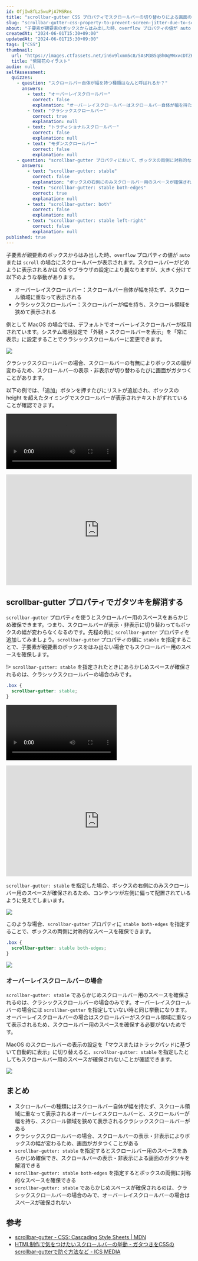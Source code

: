 ```yaml
---
id: OfjIw8fLz5wuPjA7MSRns
title: "scrollbar-gutter CSS プロパティでスクロールバーの切り替わりによる画面のガタツキを解消する"
slug: "scrollbar-gutter-css-property-to-prevent-screen-jitter-due-to-scroll-bar-switching"
about: "子要素が親要素のボックスからはみ出した時、overflow プロパティの値が auto または scroll の場合にスクロールバーが表示されます。スクロールバーがクラシックスクロールバーの場合、スクロールバーの表示・非表示によりボックスの幅が変わるため、画面がガタつくことがあります。scrollbar-gutter プロパティを使うとスクロールバー用のスペースをあらかじめ確保でき、画面のガタツキを解消できます。"
createdAt: "2024-06-01T15:30+09:00"
updatedAt: "2024-06-01T15:30+09:00"
tags: ["CSS"]
thumbnail:
  url: "https://images.ctfassets.net/in6v9lxmm5c8/5AsM3B5qBh0qMWxvcDTZHQ/4d03e02e5dc069db16af3cfff092a288/flower_ajisai_8974-768x662.png"
  title: "紫陽花のイラスト"
audio: null
selfAssessment:
  quizzes:
    - question: "スクロールバー自体が幅を持つ種類はなんと呼ばれるか？"
      answers:
        - text: "オーバーレイスクロールバー"
          correct: false
          explanation: "オーバーレイスクロールバーはスクロールバー自体が幅を持たず、スクロール領域に重なって表示されます。"
        - text: "クラシックスクロールバー"
          correct: true
          explanation: null
        - text: "トラディショナルスクロールバー"
          correct: false
          explanation: null
        - text: "モダンスクロールバー"
          correct: false
          explanation: null
    - question: "scrollbar-gutter プロパティにおいて、ボックスの両側に対称的なスペースを確保する方法はどれか？"
      answers:
        - text: "scrollbar-gutter: stable"
          correct: false
          explanation: "ボックスの右側にのみスクロールバー用のスペースが確保されます。"
        - text: "scrollbar-gutter: stable both-edges"
          correct: true
          explanation: null
        - text: "scrollbar-gutter: both"
          correct: false
          explanation: null
        - text: "scrollbar-gutter: stable left-right"
          correct: false
          explanation: null
published: true
---
```

子要素が親要素のボックスからはみ出した時、`overflow` プロパティの値が `auto` または `scroll` の場合にスクロールバーが表示されます。スクロールバーがどのように表示されるかは OS やブラウザの設定により異なりますが、大きく分けて以下のような挙動があります。

- オーバーレイスクロールバー：スクロールバー自体が幅を持たず、スクロール領域に重なって表示される
- クラシックスクロールバー：スクロールバーが幅を持ち、スクロール領域を狭めて表示される

例として MacOS の場合では、デフォルトでオーバーレイスクロールバーが採用されています。システム環境設定で「外観 > スクロールバーを表示」を「常に表示」に設定することでクラシックスクロールバーに変更できます。

![](https://images.ctfassets.net/in6v9lxmm5c8/1NuVUyEcqSfkRZoP9RV0yZ/3beefb375d0f0cafac3c944d79953036/__________2024-06-01_17.12.03.png)

クラシックスクロールバーの場合、スクロールバーの有無によりボックスの幅が変わるため、スクロールバーの表示・非表示が切り替わるたびに画面がガタつくことがあります。

以下の例では、「追加」ボタンを押すたびにリストが追加され、ボックスの height を超えたタイミングでスクロールバーが表示されテキストがずれていることが確認できます。

<video src="https://videos.ctfassets.net/in6v9lxmm5c8/5bFstaxxB1uvUyndG3RFWe/4568b024186e43ffd2cd5eb8004f0d94/_____2024-06-01_16.50.11.mov" controls></video>

<iframe height="300" style="width: 100%;" scrolling="no" title="Untitled" src="https://codepen.io/azukiazusa1/embed/eYavWbW?default-tab=css%2Cresult" frameborder="no" loading="lazy" allowtransparency="true" allowfullscreen="true">
  See the Pen <a href="https://codepen.io/azukiazusa1/pen/eYavWbW">
  Untitled</a> by azukiazusa1 (<a href="https://codepen.io/azukiazusa1">@azukiazusa1</a>)
  on <a href="https://codepen.io">CodePen</a>.
</iframe>

## scrollbar-gutter プロパティでガタツキを解消する

`scrollbar-gutter` プロパティを使うとスクロールバー用のスペースをあらかじめ確保できます。つまり、スクロールバーが表示・非表示に切り替わってもボックスの幅が変わらなくなるのです。先程の例に `scrollbar-gutter` プロパティを追加してみましょう。`scrollbar-gutter` プロパティの値に `stable` を指定することで、子要素が親要素のボックスをはみ出ない場合でもスクロールバー用のスペースを確保します。

!> `scrollbar-gutter: stable` を指定されたときにあらかじめスペースが確保されるのは、クラシックスクロールバーの場合のみです。

```css
.box {
  scrollbar-gutter: stable;
}
```

<video src="https://videos.ctfassets.net/in6v9lxmm5c8/4Yk7tqutrC60Rv1vOF3HiV/a220a7d65f2b4b231e4c936710db799a/_____2024-06-01_17.00.40.mov" controls></video>

<iframe height="300" style="width: 100%;" scrolling="no" title="Untitled" src="https://codepen.io/azukiazusa1/embed/RwmpVmO?default-tab=css%2Cresult" frameborder="no" loading="lazy" allowtransparency="true" allowfullscreen="true">
  See the Pen <a href="https://codepen.io/azukiazusa1/pen/RwmpVmO">
  Untitled</a> by azukiazusa1 (<a href="https://codepen.io/azukiazusa1">@azukiazusa1</a>)
  on <a href="https://codepen.io">CodePen</a>.
</iframe>

`scrollbar-gutter: stable` を指定した場合、ボックスの右側にのみスクロールバー用のスペースが確保されるため、コンテンツが左側に偏って配置されているように見えてしまいます。

![](https://images.ctfassets.net/in6v9lxmm5c8/2sJCtllOxbG120dPwivdAR/ff6185debffe00f37fec5d7a1b4d9a1f/__________2024-06-01_17.04.48.png)

このような場合、`scrollbar-gutter` プロパティに `stable both-edges` を指定することで、ボックスの両側に対称的なスペースを確保できます。

```css
.box {
  scrollbar-gutter: stable both-edges;
}
```

![](https://images.ctfassets.net/in6v9lxmm5c8/4i0TYF7GxfBPlPzg0MFJd4/958bd8cb45eb96dc8a7b32cc316cfcc8/__________2024-06-01_17.07.22.png)

### オーバーレイスクロールバーの場合

`scrollbar-gutter: stable` であらかじめスクロールバー用のスペースを確保されるのは、クラシックスクロールバーの場合のみです。オーバーレイスクロールバーの場合には `scrollbar-gutter` を指定していない時と同じ挙動になります。オーバーレイスクロールバーの場合はスクロールバーがスクロール領域に重なって表示されるため、スクロールバー用のスペースを確保する必要がないためです。

MacOS のスクロールバーの表示の設定を「マウスまたはトラックパッドに基づいて自動的に表示」に切り替えると、`scrollbar-gutter: stable` を指定したとしてもスクロールバー用のスペースが確保されないことが確認できます。

![](https://images.ctfassets.net/in6v9lxmm5c8/4hNWKCiWbC0Y8Z9parAhM3/e7e669b384551690f8e457bc9f276eb7/__________2024-06-01_17.10.37.png)

## まとめ

- スクロールバーの種類にはスクロールバー自体が幅を持たず、スクロール領域に重なって表示されるオーバーレイスクロールバーと、スクロールバーが幅を持ち、スクロール領域を狭めて表示されるクラシックスクロールバーがある
- クラシックスクロールバーの場合、スクロールバーの表示・非表示によりボックスの幅が変わるため、画面がガタつくことがある
- `scrollbar-gutter: stable` を指定するとスクロールバー用のスペースをあらかじめ確保でき、スクロールバーの表示・非表示による画面のガタツキを解消できる
- `scrollbar-gutter: stable both-edges` を指定するとボックスの両側に対称的なスペースを確保できる
- `scrollbar-gutter: stable` であらかじめスペースが確保されるのは、クラシックスクロールバーの場合のみで、オーバーレイスクロールバーの場合はスペースが確保されない

## 参考

- [scrollbar-gutter - CSS: Cascading Style Sheets | MDN](https://developer.mozilla.org/en-US/docs/Web/CSS/scrollbar-gutter)
- [HTML制作で気をつけたいスクロールバーの挙動 - ガタつきをCSSのscrollbar-gutterで防ぐ方法など - ICS MEDIA](https://ics.media/entry/230206/)
